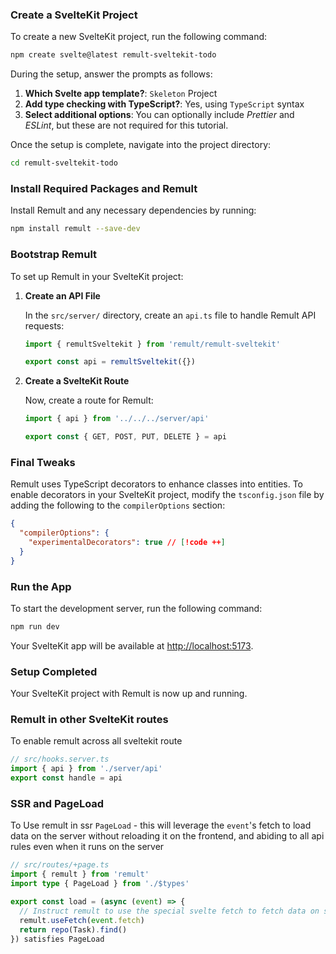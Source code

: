 ### Create a SvelteKit Project

To create a new SvelteKit project, run the following command:

```sh
npm create svelte@latest remult-sveltekit-todo
```

During the setup, answer the prompts as follows:

1. **Which Svelte app template?**: `Skeleton` Project
2. **Add type checking with TypeScript?**: Yes, using `TypeScript` syntax
3. **Select additional options**: You can optionally include _Prettier_ and _ESLint_, but these are not required for this tutorial.

Once the setup is complete, navigate into the project directory:

```sh
cd remult-sveltekit-todo
```

### Install Required Packages and Remult

Install Remult and any necessary dependencies by running:

```sh
npm install remult --save-dev
```

### Bootstrap Remult

To set up Remult in your SvelteKit project:

1. **Create an API File**

   In the `src/server/` directory, create an `api.ts` file to handle Remult API requests:

   ```ts [src/server/api.ts]
   import { remultSveltekit } from 'remult/remult-sveltekit'

   export const api = remultSveltekit({})
   ```

2. **Create a SvelteKit Route**

   Now, create a route for Remult:

   ```ts [src/routes/api/[...remult]/+server.ts]
   import { api } from '../../../server/api'

   export const { GET, POST, PUT, DELETE } = api
   ```

### Final Tweaks

Remult uses TypeScript decorators to enhance classes into entities. To enable decorators in your SvelteKit project, modify the `tsconfig.json` file by adding the following to the `compilerOptions` section:

```json [tsconfig.json]
{
  "compilerOptions": {
    "experimentalDecorators": true // [!code ++]
  }
}
```

### Run the App

To start the development server, run the following command:

```sh
npm run dev
```

Your SvelteKit app will be available at [http://localhost:5173](http://localhost:5173).

### Setup Completed

Your SvelteKit project with Remult is now up and running.

### Remult in other SvelteKit routes

To enable remult across all sveltekit route

```ts
// src/hooks.server.ts
import { api } from './server/api'
export const handle = api
```

### SSR and PageLoad

To Use remult in ssr `PageLoad` - this will leverage the `event`'s fetch to load data on the server without reloading it on the frontend, and abiding to all api rules even when it runs on the server

```ts
// src/routes/+page.ts
import { remult } from 'remult'
import type { PageLoad } from './$types'

export const load = (async (event) => {
  // Instruct remult to use the special svelte fetch to fetch data on server side page load
  remult.useFetch(event.fetch)
  return repo(Task).find()
}) satisfies PageLoad
```
